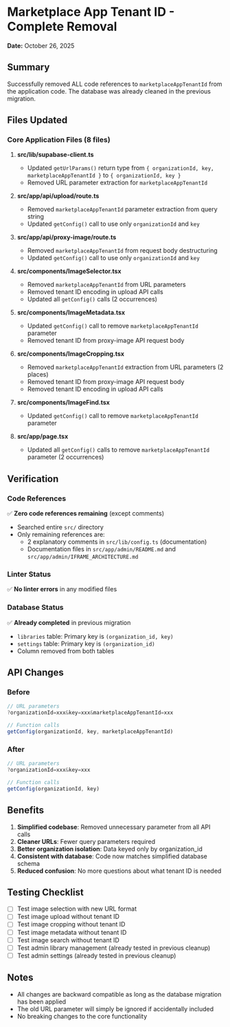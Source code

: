 # Marketplace App Tenant ID - Complete Removal

**Date:** October 26, 2025

## Summary
Successfully removed ALL code references to `marketplaceAppTenantId` from the application code. The database was already cleaned in the previous migration.

## Files Updated

### Core Application Files (8 files)

1. **src/lib/supabase-client.ts**
   - Updated `getUrlParams()` return type from `{ organizationId, key, marketplaceAppTenantId }` to `{ organizationId, key }`
   - Removed URL parameter extraction for `marketplaceAppTenantId`

2. **src/app/api/upload/route.ts**
   - Removed `marketplaceAppTenantId` parameter extraction from query string
   - Updated `getConfig()` call to use only `organizationId` and `key`

3. **src/app/api/proxy-image/route.ts**
   - Removed `marketplaceAppTenantId` from request body destructuring
   - Updated `getConfig()` call to use only `organizationId` and `key`

4. **src/components/ImageSelector.tsx**
   - Removed `marketplaceAppTenantId` from URL parameters
   - Removed tenant ID encoding in upload API calls
   - Updated all `getConfig()` calls (2 occurrences)

5. **src/components/ImageMetadata.tsx**
   - Updated `getConfig()` call to remove `marketplaceAppTenantId` parameter
   - Removed tenant ID from proxy-image API request body

6. **src/components/ImageCropping.tsx**
   - Removed `marketplaceAppTenantId` extraction from URL parameters (2 places)
   - Removed tenant ID from proxy-image API request body
   - Removed tenant ID encoding in upload API calls

7. **src/components/ImageFind.tsx**
   - Updated `getConfig()` call to remove `marketplaceAppTenantId` parameter

8. **src/app/page.tsx**
   - Updated all `getConfig()` calls to remove `marketplaceAppTenantId` parameter (2 occurrences)

## Verification

### Code References
✅ **Zero code references remaining** (except comments)
- Searched entire `src/` directory
- Only remaining references are:
  - 2 explanatory comments in `src/lib/config.ts` (documentation)
  - Documentation files in `src/app/admin/README.md` and `src/app/admin/IFRAME_ARCHITECTURE.md`

### Linter Status
✅ **No linter errors** in any modified files

### Database Status
✅ **Already completed** in previous migration
- `libraries` table: Primary key is `(organization_id, key)`
- `settings` table: Primary key is `(organization_id)`
- Column removed from both tables

## API Changes

### Before
```typescript
// URL parameters
?organizationId=xxx&key=xxx&marketplaceAppTenantId=xxx

// Function calls
getConfig(organizationId, key, marketplaceAppTenantId)
```

### After
```typescript
// URL parameters
?organizationId=xxx&key=xxx

// Function calls
getConfig(organizationId, key)
```

## Benefits

1. **Simplified codebase**: Removed unnecessary parameter from all API calls
2. **Cleaner URLs**: Fewer query parameters required
3. **Better organization isolation**: Data keyed only by organization_id
4. **Consistent with database**: Code now matches simplified database schema
5. **Reduced confusion**: No more questions about what tenant ID is needed

## Testing Checklist

- [ ] Test image selection with new URL format
- [ ] Test image upload without tenant ID
- [ ] Test image cropping without tenant ID
- [ ] Test image metadata without tenant ID
- [ ] Test image search without tenant ID
- [ ] Test admin library management (already tested in previous cleanup)
- [ ] Test admin settings (already tested in previous cleanup)

## Notes

- All changes are backward compatible as long as the database migration has been applied
- The old URL parameter will simply be ignored if accidentally included
- No breaking changes to the core functionality

